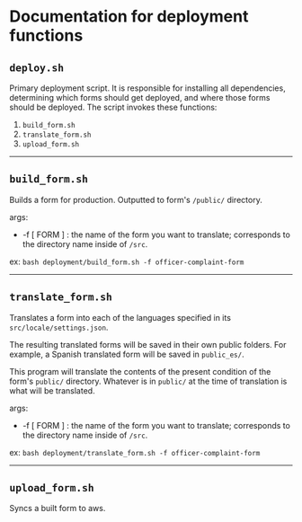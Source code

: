 # Documentation for deployment functions

## `deploy.sh`
Primary deployment script. It is responsible for installing all dependencies, determining which forms should get deployed, and where those forms should be deployed. The script invokes these functions:
1. `build_form.sh`
2. `translate_form.sh`
3. `upload_form.sh`

---
## `build_form.sh`

Builds a form for production. Outputted to form's `/public/` directory.

args:
+ -f [ FORM ] : the name of the form you want to translate; corresponds to the directory name inside of `/src`.

ex: `bash deployment/build_form.sh -f officer-complaint-form`

---
## `translate_form.sh`
Translates a form into each of the languages specified in its `src/locale/settings.json`.

The resulting translated forms will be saved in their own public folders.
For example, a Spanish translated form will be saved in `public_es/`.

This program will translate the contents of the present condition of the form's `public/` directory. Whatever is in `public/` at the time of translation is what will be translated.

args:
+ -f [ FORM ] : the name of the form you want to translate; corresponds to the directory name inside of `/src`.

ex: `bash deployment/translate_form.sh -f officer-complaint-form`

---
## `upload_form.sh`
Syncs a built form to aws.
